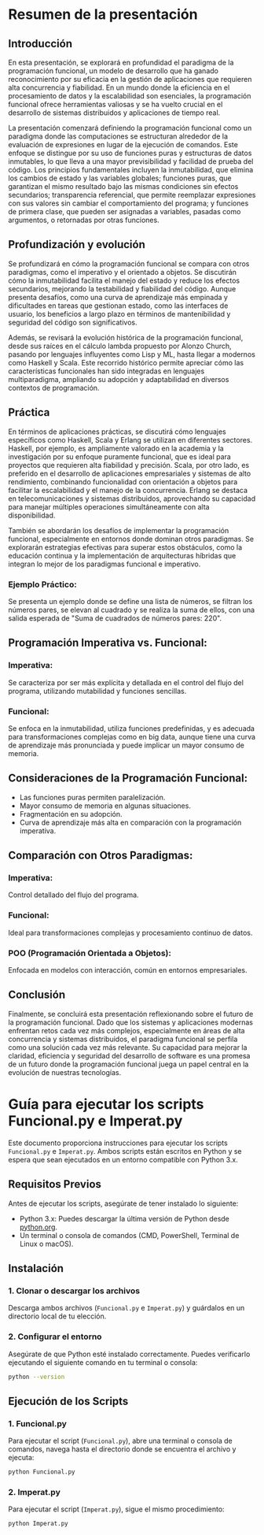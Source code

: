 # Resumen de la presentación
## Introducción
En esta presentación, se explorará en profundidad el paradigma de la programación funcional, un modelo de desarrollo que ha ganado reconocimiento por su eficacia en la gestión de aplicaciones que requieren alta concurrencia y fiabilidad. En un mundo donde la eficiencia en el procesamiento de datos y la escalabilidad son esenciales, la programación funcional ofrece herramientas valiosas y se ha vuelto crucial en el desarrollo de sistemas distribuidos y aplicaciones de tiempo real.

La presentación comenzará definiendo la programación funcional como un paradigma donde las computaciones se estructuran alrededor de la evaluación de expresiones en lugar de la ejecución de comandos. Este enfoque se distingue por su uso de funciones puras y estructuras de datos inmutables, lo que lleva a una mayor previsibilidad y facilidad de prueba del código. Los principios fundamentales incluyen la inmutabilidad, que elimina los cambios de estado y las variables globales; funciones puras, que garantizan el mismo resultado bajo las mismas condiciones sin efectos secundarios; transparencia referencial, que permite reemplazar expresiones con sus valores sin cambiar el comportamiento del programa; y funciones de primera clase, que pueden ser asignadas a variables, pasadas como argumentos, o retornadas por otras funciones.
## Profundización y evolución
Se profundizará en cómo la programación funcional se compara con otros paradigmas, como el imperativo y el orientado a objetos. Se discutirán cómo la inmutabilidad facilita el manejo del estado y reduce los efectos secundarios, mejorando la testabilidad y fiabilidad del código. Aunque presenta desafíos, como una curva de aprendizaje más empinada y dificultades en tareas que gestionan estado, como las interfaces de usuario, los beneficios a largo plazo en términos de mantenibilidad y seguridad del código son significativos.

Además, se revisará la evolución histórica de la programación funcional, desde sus raíces en el cálculo lambda propuesto por Alonzo Church, pasando por lenguajes influyentes como Lisp y ML, hasta llegar a modernos como Haskell y Scala. Este recorrido histórico permite apreciar cómo las características funcionales han sido integradas en lenguajes multiparadigma, ampliando su adopción y adaptabilidad en diversos contextos de programación.
## Práctica
En términos de aplicaciones prácticas, se discutirá cómo lenguajes específicos como Haskell, Scala y Erlang se utilizan en diferentes sectores. Haskell, por ejemplo, es ampliamente valorado en la academia y la investigación por su enfoque puramente funcional, que es ideal para proyectos que requieren alta fiabilidad y precisión. Scala, por otro lado, es preferido en el desarrollo de aplicaciones empresariales y sistemas de alto rendimiento, combinando funcionalidad con orientación a objetos para facilitar la escalabilidad y el manejo de la concurrencia. Erlang se destaca en telecomunicaciones y sistemas distribuidos, aprovechando su capacidad para manejar múltiples operaciones simultáneamente con alta disponibilidad.

También se abordarán los desafíos de implementar la programación funcional, especialmente en entornos donde dominan otros paradigmas. Se explorarán estrategias efectivas para superar estos obstáculos, como la educación continua y la implementación de arquitecturas híbridas que integran lo mejor de los paradigmas funcional e imperativo.
### Ejemplo Práctico:
Se presenta un ejemplo donde se define una lista de números, se filtran los números pares, se elevan al cuadrado y se realiza la suma de ellos, con una salida esperada de "Suma de cuadrados de números pares: 220".
## Programación Imperativa vs. Funcional:
### Imperativa: 
Se caracteriza por ser más explícita y detallada en el control del flujo del programa, utilizando mutabilidad y funciones sencillas. 
### Funcional: 
Se enfoca en la inmutabilidad, utiliza funciones predefinidas, y es adecuada para transformaciones complejas como en big data, aunque tiene una curva de aprendizaje más pronunciada y puede implicar un mayor consumo de memoria.

## Consideraciones de la Programación Funcional:
* Las funciones puras permiten paralelización.
* Mayor consumo de memoria en algunas situaciones.
* Fragmentación en su adopción.
* Curva de aprendizaje más alta en comparación con la programación imperativa.

## Comparación con Otros Paradigmas:
### Imperativa: 
Control detallado del flujo del programa.
### Funcional: 
Ideal para transformaciones complejas y procesamiento continuo de datos.
### POO (Programación Orientada a Objetos): 
Enfocada en modelos con interacción, común en entornos empresariales.
## Conclusión
Finalmente, se concluirá esta presentación reflexionando sobre el futuro de la programación funcional. Dado que los sistemas y aplicaciones modernas enfrentan retos cada vez más complejos, especialmente en áreas de alta concurrencia y sistemas distribuidos, el paradigma funcional se perfila como una solución cada vez más relevante. Su capacidad para mejorar la claridad, eficiencia y seguridad del desarrollo de software es una promesa de un futuro donde la programación funcional juega un papel central en la evolución de nuestras tecnologías.
# Guía para ejecutar los scripts Funcional.py e Imperat.py

Este documento proporciona instrucciones para ejecutar los scripts `Funcional.py` e `Imperat.py`. Ambos scripts están escritos en Python y se espera que sean ejecutados en un entorno compatible con Python 3.x.

## Requisitos Previos

Antes de ejecutar los scripts, asegúrate de tener instalado lo siguiente:

- Python 3.x: Puedes descargar la última versión de Python desde [python.org](https://www.python.org/downloads/).
- Un terminal o consola de comandos (CMD, PowerShell, Terminal de Linux o macOS).

## Instalación

### 1. Clonar o descargar los archivos

Descarga ambos archivos (`Funcional.py` e `Imperat.py`) y guárdalos en un directorio local de tu elección.

### 2. Configurar el entorno

Asegúrate de que Python esté instalado correctamente. Puedes verificarlo ejecutando el siguiente comando en tu terminal o consola:

```sh
python --version
```

## Ejecución de los Scripts
### 1. Funcional.py
Para ejecutar el script (`Funcional.py`), abre una terminal o consola de comandos, navega hasta el directorio donde se encuentra el archivo y ejecuta:

```sh
python Funcional.py
```
### 2. Imperat.py
Para ejecutar el script (`Imperat.py`), sigue el mismo procedimiento:

```sh
python Imperat.py
```
